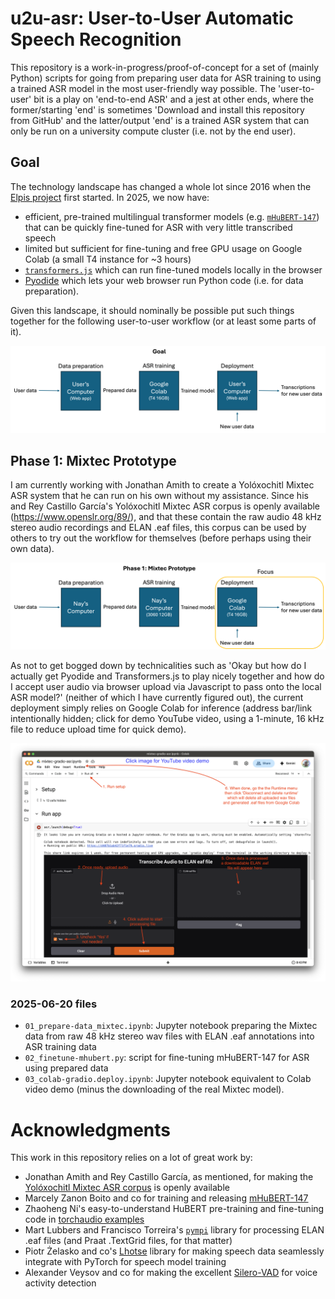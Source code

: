 # u2u-asr: User-to-User Automatic Speech Recognition

This repository is a work-in-progress/proof-of-concept for a set of (mainly Python) scripts for going from preparing user data for ASR training to using a trained ASR model in the most user-friendly way possible.
The 'user-to-user' bit is a play on 'end-to-end ASR' and a jest at other ends, where the former/starting 'end' is sometimes 'Download and install this repository from GitHub' and the latter/output 'end' is a trained ASR system that can only be run on a university compute cluster (i.e. not by the end user).

## Goal

The technology landscape has changed a whole lot since 2016 when the [Elpis project](https://github.com/CoEDL/elpis) first started.
In 2025, we now have:
- efficient, pre-trained multilingual transformer models (e.g. [`mHuBERT-147`](https://www.isca-archive.org/interspeech_2024/zanonboito24_interspeech.pdf)) that can be quickly fine-tuned for ASR with very little transcribed speech
- limited but sufficient for fine-tuning and free GPU usage on Google Colab (a small T4 instance for ~3 hours)
- [`transformers.js`](https://huggingface.co/docs/transformers.js/en/index) which can run fine-tuned models locally in the browser
- [Pyodide](https://pyodide.org/en/stable/) which lets your web browser run Python code (i.e. for data preparation).

Given this landscape, it should nominally be possible put such things together for the following user-to-user workflow (or at least some parts of it).

![](assets/u2u-asr-goal.png)

## Phase 1: Mixtec Prototype

I am currently working with Jonathan Amith to create a Yolóxochitl Mixtec ASR system that he can run on his own without my assistance.
Since his and Rey Castillo García's Yolóxochitl Mixtec ASR corpus is openly available (https://www.openslr.org/89/), and that these contain the raw audio 48 kHz stereo audio recordings and ELAN .eaf files, this corpus can be used by others to try out the workflow for themselves (before perhaps using their own data).

![](assets/u2u-asr-phase-1.png)

As not to get bogged down by technicalities such as 'Okay but how do I actually get Pyodide and Transformers.js to play nicely together and how do I accept user audio via browser upload via Javascript to pass onto the local ASR model?' (neither of which I have currently figured out), the current deployment simply relies on Google Colab for inference (address bar/link intentionally hidden; click for demo YouTube video, using a 1-minute, 16 kHz file to reduce upload time for quick demo).

[![](assets/mixtec-gradio-demo.png)](https://www.youtube.com/watch?v=2ukRknVu-D8)

### 2025-06-20 files
- `01_prepare-data_mixtec.ipynb`: Jupyter notebook preparing the Mixtec data from raw 48 kHz stereo wav files with ELAN .eaf annotations into ASR training data
- `02_finetune-mhubert.py`: script for fine-tuning mHuBERT-147 for ASR using prepared data
- `03_colab-gradio.deploy.ipynb`: Jupyter notebook equivalent to Colab video demo (minus the downloading of the real Mixtec model).

# Acknowledgments

This work in this repository relies on a lot of great work by:
- Jonathan Amith and Rey Castillo García, as mentioned, for making the [Yolóxochitl Mixtec ASR corpus](https://www.openslr.org/89/) is openly available
- Marcely Zanon Boito and co for training and releasing [mHuBERT-147](https://huggingface.co/utter-project/mHuBERT-147)
- Zhaoheng Ni's easy-to-understand HuBERT pre-training and fine-tuning code in [torchaudio examples](https://github.com/pytorch/audio/tree/main/examples/self_supervised_learning)
- Mart Lubbers and Francisco Torreira's [`pympi`](https://github.com/dopefishh/pympi) library for processing ELAN .eaf files (and Praat .TextGrid files, for that matter)
- Piotr Żelasko and co's [Lhotse](https://github.com/lhotse-speech/lhotse) library for making speech data seamlessly integrate with PyTorch for speech model training
- Alexander Veysov and co for making the excellent [Silero-VAD](https://github.com/snakers4/silero-vad) for voice activity detection
